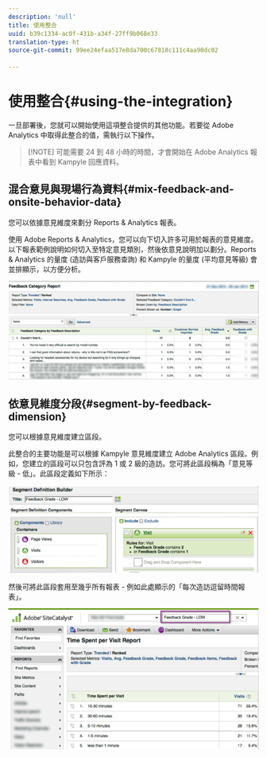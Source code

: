 ```yaml
---
description: 'null'
title: 使用整合
uuid: b39c1334-ac0f-431b-a34f-27ff9b068e33
translation-type: ht
source-git-commit: 99ee24efaa517e8da700c67818c111c4aa90dc02

---
```



# 使用整合{#using-the-integration}

一旦部署後，您就可以開始使用這項整合提供的其他功能。若要從 Adobe Analytics 中取得此整合的值，需執行以下操作。

> [!NOTE] 可能需要 24 到 48 小時的時間，才會開始在 Adobe Analytics 報表中看到 Kampyle 回應資料。

## 混合意見與現場行為資料{#mix-feedback-and-onsite-behavior-data}

您可以依據意見維度來劃分 Reports &amp; Analytics 報表。

使用 Adobe Reports &amp; Analytics，您可以向下切入許多可用於報表的意見維度。以下報表範例說明如何切入至特定意見類別，然後依意見說明加以劃分。Reports &amp; Analytics 的量度 (造訪與客戶服務查詢) 和 Kampyle 的量度 (平均意見等級) 會並排顯示，以方便分析。

![](assets/feedback_category_report.png)

## 依意見維度分段{#segment-by-feedback-dimension}

您可以根據意見維度建立區段。

此整合的主要功能是可以根據 Kampyle 意見維度建立 Adobe Analytics 區段。例如，您建立的區段可以只包含評為 1 或 2 級的造訪。您可將此區段稱為「意見等級 - 低」。此區段定義如下所示：

![](assets/segment_feedback.png)

然後可將此區段套用至幾乎所有報表 - 例如此處顯示的「每次造訪逗留時間報表」。

![](assets/time_spent_per_visit.png)
